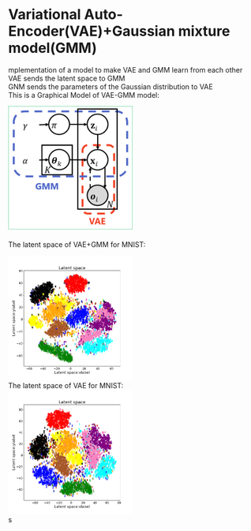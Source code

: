 # Variational Auto-Encoder(VAE)+Gaussian mixture model(GMM)
mplementation of a model to make VAE and GMM learn from each other  
VAE sends the latent space to GMM  
GNM sends the parameters of the Gaussian distribution to VAE  
This is a Graphical Model of VAE-GMM model:  
<div>
	<img src='/image/vae_gmm.png' width=50%>
</div>

The latent space of VAE+GMM for MNIST:  
<div>
	<img src='/image/b.png' width=50%>
</div>
The latent space of VAE for MNIST:  
<div>
	<img src='/image/a.png' width=50%>
</div>s
